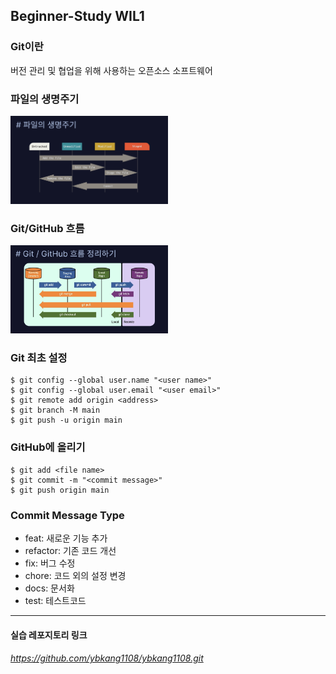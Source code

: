 ## Beginner-Study WIL1   

### Git이란   
버전 관리 및 협업을 위해 사용하는 오픈소스 소프트웨어   

### 파일의 생명주기
<img src="/Week1/life-cycle.jpg" width="50%" alt="Life Cycle"></img>

### Git/GitHub 흐름
<img src="/Week1/Git-Flow.jpg" width="50%" alt="Git Flow"></img>

### Git 최초 설정
    $ git config --global user.name "<user name>"
    $ git config --global user.email "<user email>"   
    $ git remote add origin <address>
    $ git branch -M main
    $ git push -u origin main

### GitHub에 올리기
    $ git add <file name>
    $ git commit -m "<commit message>"   
    $ git push origin main 

### Commit Message Type
- feat: 새로운 기능 추가
- refactor: 기존 코드 개선
- fix: 버그 수정
- chore: 코드 외의 설정 변경
- docs: 문서화
- test: 테스트코드     

---
#### 실습 레포지토리 링크
###### https://github.com/ybkang1108/ybkang1108.git